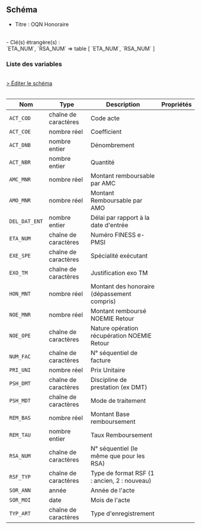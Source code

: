 ## Schéma

- Titre : OQN Honoraire
<br />
- Clé(s) étrangère(s) : <br />
`ETA_NUM`, `RSA_NUM` => table <PreviewPage text="T_MCOaaB" link="/tables/T_MCOaaB" /> [ `ETA_NUM`, `RSA_NUM` ]<br />

### Liste des variables
<br />
<div>
    <a href="https://gitlab.com/healthdatahub/schema-snds/edit/master/schemas/PMSI/PMSI%20MCO/T_MCOaaFC.json"  
    arget="_blank" rel="noopener noreferrer">> Éditer le schéma</a>
    <OutboundLink />
</div>
<br />

Nom|Type|Description|Propriétés
-|-|-|-
`ACT_COD`|chaîne de caractères|Code acte||
`ACT_COE`|nombre réel|Coefficient||
`ACT_DNB`|nombre entier|Dénombrement||
`ACT_NBR`|nombre entier|Quantité||
`AMC_MNR`|nombre réel|Montant remboursable par AMC||
`AMO_MNR`|nombre réel|Montant Remboursable par AMO||
`DEL_DAT_ENT`|nombre entier|Délai par rapport à la date d&#x27;entrée||
`ETA_NUM`|chaîne de caractères|Numéro FINESS e-PMSI||
`EXE_SPE`|chaîne de caractères|Spécialité exécutant||
`EXO_TM`|chaîne de caractères|Justification exo TM||
`HON_MNT`|nombre réel|Montant des honoraire (dépassement compris)||
`NOE_MNR`|nombre réel|Montant remboursé NOEMIE Retour||
`NOE_OPE`|chaîne de caractères|Nature opération récupération NOEMIE Retour||
`NUM_FAC`|chaîne de caractères|N° séquentiel de facture||
`PRI_UNI`|nombre réel|Prix Unitaire||
`PSH_DMT`|chaîne de caractères|Discipline de prestation (ex DMT)||
`PSH_MDT`|chaîne de caractères|Mode de traitement||
`REM_BAS`|nombre réel|Montant Base remboursement||
`REM_TAU`|nombre entier|Taux Remboursement||
`RSA_NUM`|chaîne de caractères|N° séquentiel (le même que pour les RSA)||
`RSF_TYP`|chaîne de caractères|Type de format RSF (1 : ancien, 2 : nouveau)||
`SOR_ANN`|année|Année de l&#x27;acte||
`SOR_MOI`|date|Mois de l&#x27;acte||
`TYP_ART`|chaîne de caractères|Type d&#x27;enregistrement||

